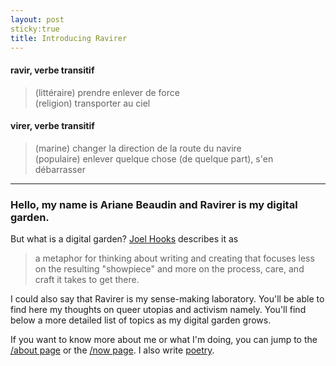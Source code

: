 ```yaml
---
layout: post
sticky:true
title: Introducing Ravirer
---
```


#### **ravir**, verbe transitif
> (littéraire) prendre enlever de force  
> (religion) transporter au ciel

#### **virer**, verbe transitif
> (marine) changer la direction de la route du navire   
> (populaire) enlever quelque chose (de quelque part), s'en débarrasser  

---

### Hello, my name is Ariane Beaudin and Ravirer is my digital garden.

But what is a digital garden? [Joel Hooks](https://joelhooks.com/digital-garden "Joel Hooks") describes it as

> a metaphor for thinking about writing and creating that focuses less on the resulting "showpiece" and more on the process, care, and craft it takes to get there.

I could also say that Ravirer is my sense-making laboratory.  You'll be able to find here my thoughts on queer utopias and activism namely. You'll find below a more detailed list of topics as my digital garden grows.

If you want to know more about me or what I'm doing, you can jump to the [/about page](http://ravirer.com/about) or the [/now page](http://www.ravirer.com/now). I also write [poetry](http://ravirer.com/poetry). 
